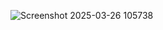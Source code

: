![Screenshot 2025-03-26 105738](https://github.com/user-attachments/assets/5f005616-236a-4958-8a32-960c23d7b6e8)
